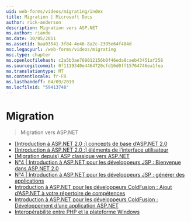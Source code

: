```yaml
---
uid: web-forms/videos/migrating/index
title: Migration | Microsoft Docs
author: rick-anderson
description: Migration vers ASP.NET
ms.author: riande
ms.date: 10/05/2011
ms.assetid: baa03541-3f84-4e46-8a2c-2395e64f484d
msc.legacyurl: /web-forms/videos/migrating
msc.type: chapter
ms.openlocfilehash: c2a5b3ae768012156b0f46eda8caeb43451af258
ms.sourcegitcommit: 0f1119340e4464720cfd16d0ff15764746ea1fea
ms.translationtype: MT
ms.contentlocale: fr-FR
ms.lasthandoff: 04/09/2019
ms.locfileid: "59413748"
---
```

# <a name="migrating"></a>Migration

> Migration vers ASP.NET


- [[Introduction à ASP.NET 2.0 :] concepts de base d’ASP.NET 2.0](intro-to-aspnet-20-aspnet-20-fundamentals.md)
- [[Introduction à ASP.NET 2.0 :] éléments de l’interface utilisateur](intro-to-aspnet-20-user-interface-elements.md)
- [[Migration depuis] ASP classique vers ASP.NET](migrating-from-classic-asp-to-aspnet.md)
- [N°4 | Introduction à ASP.NET pour les développeurs JSP : Bienvenue dans ASP.NET 2.0](intro-to-aspnet-for-jsp-developers-welcome-to-aspnet-20.md)
- [N°4 | Introduction à ASP.NET pour les développeurs JSP : générer des applications](intro-to-aspnet-for-jsp-developers-building-applications.md)
- [Introduction à ASP.NET pour les développeurs ColdFusion : Ajout d’ASP.NET à votre répertoire de compétences](intro-to-aspnet-for-coldfusion-developers-adding-aspnet-to-your-repertoire.md)
- [Introduction à ASP.NET pour les développeurs ColdFusion : Développement d’une application ASP.NET](introduction-to-aspnet-for-coldfusion-developers-building-an-aspnet-application.md)
- [Interopérabilité entre PHP et la plateforme Windows](interop-between-php-and-the-windows-platform.md)

